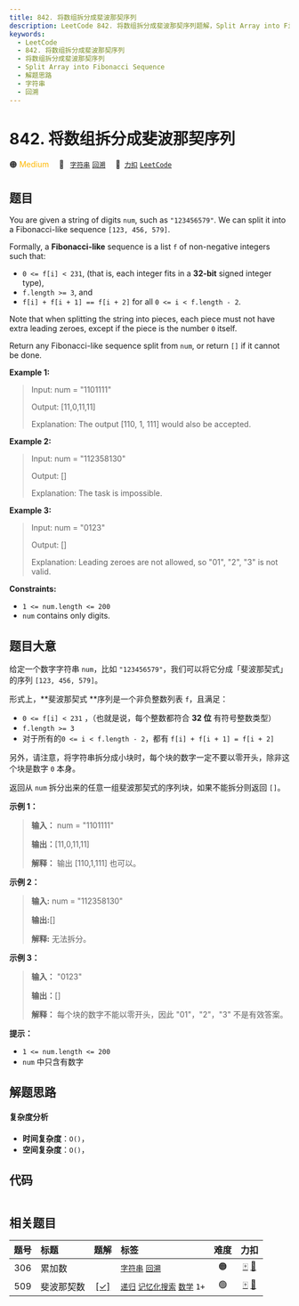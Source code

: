 ```yaml
---
title: 842. 将数组拆分成斐波那契序列
description: LeetCode 842. 将数组拆分成斐波那契序列题解，Split Array into Fibonacci Sequence，包含解题思路、复杂度分析以及完整的 JavaScript 代码实现。
keywords:
  - LeetCode
  - 842. 将数组拆分成斐波那契序列
  - 将数组拆分成斐波那契序列
  - Split Array into Fibonacci Sequence
  - 解题思路
  - 字符串
  - 回溯
---
```


# 842. 将数组拆分成斐波那契序列

🟠 <font color=#ffb800>Medium</font>&emsp; 🔖&ensp; [`字符串`](/tag/string.md) [`回溯`](/tag/backtracking.md)&emsp; 🔗&ensp;[`力扣`](https://leetcode.cn/problems/split-array-into-fibonacci-sequence) [`LeetCode`](https://leetcode.com/problems/split-array-into-fibonacci-sequence)

## 题目

You are given a string of digits `num`, such as `"123456579"`. We can split it
into a Fibonacci-like sequence `[123, 456, 579]`.

Formally, a **Fibonacci-like** sequence is a list `f` of non-negative integers
such that:

  * `0 <= f[i] < 231`, (that is, each integer fits in a **32-bit** signed integer type),
  * `f.length >= 3`, and
  * `f[i] + f[i + 1] == f[i + 2]` for all `0 <= i < f.length - 2`.

Note that when splitting the string into pieces, each piece must not have
extra leading zeroes, except if the piece is the number `0` itself.

Return any Fibonacci-like sequence split from `num`, or return `[]` if it
cannot be done.



**Example 1:**

> Input: num = "1101111"
> 
> Output: [11,0,11,11]
> 
> Explanation: The output [110, 1, 111] would also be accepted.

**Example 2:**

> Input: num = "112358130"
> 
> Output: []
> 
> Explanation: The task is impossible.

**Example 3:**

> Input: num = "0123"
> 
> Output: []
> 
> Explanation: Leading zeroes are not allowed, so "01", "2", "3" is not valid.

**Constraints:**

  * `1 <= num.length <= 200`
  * `num` contains only digits.


## 题目大意

给定一个数字字符串 `num`，比如 `"123456579"`，我们可以将它分成「斐波那契式」的序列 `[123, 456, 579]`。

形式上，**斐波那契式  **序列是一个非负整数列表 `f`，且满足：

  * `0 <= f[i] < 231` ，（也就是说，每个整数都符合 **32 位**  有符号整数类型）
  * `f.length >= 3`
  * 对于所有的`0 <= i < f.length - 2`，都有 `f[i] + f[i + 1] = f[i + 2]`

另外，请注意，将字符串拆分成小块时，每个块的数字一定不要以零开头，除非这个块是数字 `0` 本身。

返回从 `num` 拆分出来的任意一组斐波那契式的序列块，如果不能拆分则返回 `[]`。



**示例 1：**

> 
> 
> 
> 
> 
> **输入：** num = "1101111"
> 
> **输出：**[11,0,11,11]
> 
> **解释：** 输出 [110,1,111] 也可以。

**示例 2：**

> 
> 
> 
> 
> 
> **输入:** num = "112358130"
> 
> **输出:**[]
> 
> **解释:** 无法拆分。
> 
> 

**示例 3：**

> 
> 
> 
> 
> 
> **输入：** "0123"
> 
> **输出：**[]
> 
> **解释：** 每个块的数字不能以零开头，因此 "01"，"2"，"3" 不是有效答案。
> 
> 



**提示：**

  * `1 <= num.length <= 200`
  * `num` 中只含有数字


## 解题思路

#### 复杂度分析

- **时间复杂度**：`O()`，
- **空间复杂度**：`O()`，

## 代码

```javascript

```

## 相关题目

<!-- prettier-ignore -->
| 题号 | 标题 | 题解 | 标签 | 难度 | 力扣 |
| :------: | :------ | :------: | :------ | :------: | :------: |
| 306 | 累加数 |  |  [`字符串`](/tag/string.md) [`回溯`](/tag/backtracking.md) | 🟠 | [🀄️](https://leetcode.cn/problems/additive-number) [🔗](https://leetcode.com/problems/additive-number) |
| 509 | 斐波那契数 | [[✓]](/problem/0509.md) |  [`递归`](/tag/recursion.md) [`记忆化搜索`](/tag/memoization.md) [`数学`](/tag/math.md) `1+` | 🟢 | [🀄️](https://leetcode.cn/problems/fibonacci-number) [🔗](https://leetcode.com/problems/fibonacci-number) |